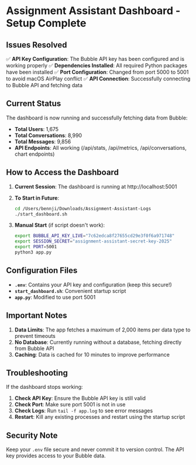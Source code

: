 # Assignment Assistant Dashboard - Setup Complete

## Issues Resolved

✅ **API Key Configuration**: The Bubble API key has been configured and is working properly
✅ **Dependencies Installed**: All required Python packages have been installed
✅ **Port Configuration**: Changed from port 5000 to 5001 to avoid macOS AirPlay conflict
✅ **API Connection**: Successfully connecting to Bubble API and fetching data

## Current Status

The dashboard is now running and successfully fetching data from Bubble:
- **Total Users**: 1,675
- **Total Conversations**: 8,990  
- **Total Messages**: 9,856
- **API Endpoints**: All working (/api/stats, /api/metrics, /api/conversations, chart endpoints)

## How to Access the Dashboard

1. **Current Session**: The dashboard is running at http://localhost:5001

2. **To Start in Future**:
   ```bash
   cd /Users/bennji/Downloads/Assignment-Assistant-Logs
   ./start_dashboard.sh
   ```

3. **Manual Start** (if script doesn't work):
   ```bash
   export BUBBLE_API_KEY_LIVE="7c62edca8f27655cd29e3f0f6a971748"
   export SESSION_SECRET="assignment-assistant-secret-key-2025"
   export PORT=5001
   python3 app.py
   ```

## Configuration Files

- **`.env`**: Contains your API key and configuration (keep this secure!)
- **`start_dashboard.sh`**: Convenient startup script
- **`app.py`**: Modified to use port 5001

## Important Notes

1. **Data Limits**: The app fetches a maximum of 2,000 items per data type to prevent timeouts
2. **No Database**: Currently running without a database, fetching directly from Bubble API
3. **Caching**: Data is cached for 10 minutes to improve performance

## Troubleshooting

If the dashboard stops working:

1. **Check API Key**: Ensure the Bubble API key is still valid
2. **Check Port**: Make sure port 5001 is not in use
3. **Check Logs**: Run `tail -f app.log` to see error messages
4. **Restart**: Kill any existing processes and restart using the startup script

## Security Note

Keep your `.env` file secure and never commit it to version control. The API key provides access to your Bubble data.